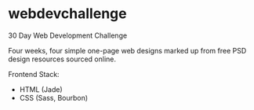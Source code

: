 # webdevchallenge
30 Day Web Development Challenge

Four weeks, four simple one-page web designs marked up from free PSD design resources sourced online.

Frontend Stack:
- HTML (Jade)
- CSS (Sass, Bourbon)
